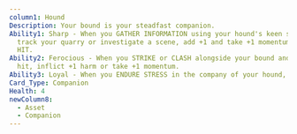 ```yaml
---
column1: Hound
Description: Your bound is your steadfast companion.
Ability1: Sharp - When you GATHER INFORMATION using your hound's keen senses to
  track your quarry or investigate a scene, add +1 and take +1 momentum on a
  HIT.
Ability2: Ferocious - When you STRIKE or CLASH alongside your bound and score a
  hit, inflict +1 harm or take +1 momentum.
Ability3: Loyal - When you ENDURE STRESS in the company of your hound, add +1.
Card_Type: Companion
Health: 4
newColumn8:
  - Asset
  - Companion
---
```


